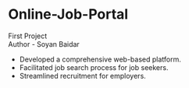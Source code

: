 # Online-Job-Portal
First Project
<br>
Author - Soyan Baidar
<br>
- Developed a comprehensive web-based platform.
- Facilitated job search process for job seekers.
- Streamlined recruitment for employers.
